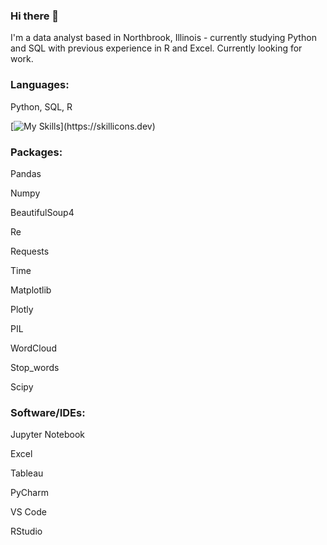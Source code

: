 ### Hi there 👋

I'm a data analyst based in Northbrook, Illinois - currently studying Python and SQL with previous experience in R and Excel.
Currently looking for work.

### Languages:
Python, SQL, R

[![My Skills](https://skillicons.dev/icons?i=py,postgres,mysql,r,)](https://skillicons.dev)

### Packages:
Pandas

Numpy

BeautifulSoup4

Re

Requests

Time

Matplotlib

Plotly

PIL

WordCloud

Stop_words

Scipy


### Software/IDEs:

Jupyter Notebook

Excel

Tableau

PyCharm

VS Code

RStudio

<!--
**austin-shinn/austin-shinn** is a ✨ _special_ ✨ repository because its `README.md` (this file) appears on your GitHub profile.

Here are some ideas to get you started:

- 🔭 I’m currently working on ...
- 🌱 I’m currently learning ...
- 👯 I’m looking to collaborate on ...
- 🤔 I’m looking for help with ...
- 💬 Ask me about ...
- 📫 How to reach me: ...
- 😄 Pronouns: ...
- ⚡ Fun fact: ...
-->
